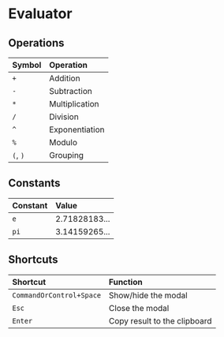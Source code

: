 # Evaluator

## Operations

| Symbol | Operation |
|:--- |:--- |
| `+` | Addition |
| `-` | Subtraction |
| `*` | Multiplication |
| `/` | Division |
| `^` | Exponentiation |
| `%` | Modulo |
| `(`, `)` | Grouping |

## Constants

| Constant | Value |
|:--- |:--- |
| `e` | 2.71828183... |
| `pi` | 3.14159265... |

## Shortcuts

| Shortcut | Function |
|:--- |:--- |
| `CommandOrControl+Space` | Show/hide the modal |
| `Esc` | Close the modal |
| `Enter` | Copy result to the clipboard |
